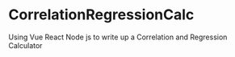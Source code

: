 # CorrelationRegressionCalc
Using Vue React Node js to write up a Correlation and Regression Calculator
